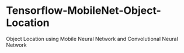 # Tensorflow-MobileNet-Object-Location
Object Location using Mobile Neural Network and Convolutional Neural Network
